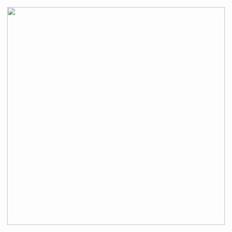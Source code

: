 
<p align="center">
  <img width="496" src="https://github.com/ZenGround0/onramp-contracts/assets/5515260/6dee632d-f2de-4880-a4d7-c99fe8e1438a" />
</p>
